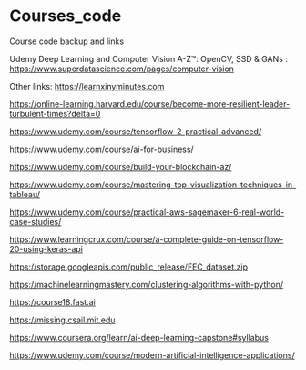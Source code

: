 # Courses_code

Course code backup and links 

Udemy Deep Learning and Computer Vision A-Z™: OpenCV, SSD & GANs : https://www.superdatascience.com/pages/computer-vision

Other links: 
https://learnxinyminutes.com

https://online-learning.harvard.edu/course/become-more-resilient-leader-turbulent-times?delta=0

https://www.udemy.com/course/tensorflow-2-practical-advanced/

https://www.udemy.com/course/ai-for-business/

https://www.udemy.com/course/build-your-blockchain-az/

https://www.udemy.com/course/mastering-top-visualization-techniques-in-tableau/

https://www.udemy.com/course/practical-aws-sagemaker-6-real-world-case-studies/

https://www.learningcrux.com/course/a-complete-guide-on-tensorflow-20-using-keras-api


https://storage.googleapis.com/public_release/FEC_dataset.zip

https://machinelearningmastery.com/clustering-algorithms-with-python/


https://course18.fast.ai


https://missing.csail.mit.edu


https://www.coursera.org/learn/ai-deep-learning-capstone#syllabus


https://www.udemy.com/course/modern-artificial-intelligence-applications/
